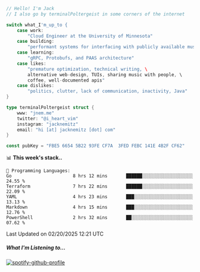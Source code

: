 ```go
// Hello! I'm Jack
// I also go by terminalPoltergeist in some corners of the internet

switch what_I'm_up_to {
    case work:
        "Cloud Engineer at the University of Minnesota"
    case building:
        "performant systems for interfacing with publicly available music datasets"
    case learning:
        "gRPC, Protobufs, and PAAS architecture"
    case likes:
        "premature optimization, technical writing, \
        alternative web-design, TUIs, sharing music with people, \
        coffee, well-documented apis"
    case dislikes:
        "politics, clutter, lack of communication, inactivity, Java"
}

type terminalPoltergeist struct {
    www: "jnem.me"
    twitter: "@i_heart_vim"
    instagram: "jacknemitz"
    email: "hi [at] jacknemitz [dot] com"
}

const pubKey = "FBE5 6654 5B22 93FE CF7A  3FED FEBC 141E 4B2F CF62"
```

<!--START_SECTION:waka-->
📊 **This week's stack..** 

```text
💬 Programming Languages: 
Go                       8 hrs 12 mins       ██████░░░░░░░░░░░░░░░░░░░   24.55 % 
Terraform                7 hrs 22 mins       ██████░░░░░░░░░░░░░░░░░░░   22.09 % 
YAML                     4 hrs 23 mins       ███░░░░░░░░░░░░░░░░░░░░░░   13.13 % 
Markdown                 4 hrs 15 mins       ███░░░░░░░░░░░░░░░░░░░░░░   12.76 % 
PowerShell               2 hrs 32 mins       ██░░░░░░░░░░░░░░░░░░░░░░░   07.62 % 
```


 Last Updated on 02/20/2025 12:21 UTC
<!--END_SECTION:waka-->

##### What I'm Listening to...

[![spotify-github-profile](https://jnem.me/listening-item?maxAge=2592000)](https://jnem.me/listening)

